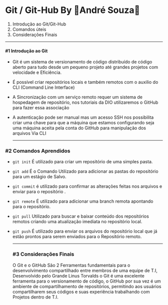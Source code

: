 # Git / Git-Hub By :cowboy_hat_face:André Souza:space_invader:

1. Introdução ao Git/Git-Hub
2. Comandos úteis
3. Considerações Finais

------

#### #1 Introdução ao Git

+ Git é um sistema de versionamento de código distribuído de código aberto para tudo desde um pequeno projeto até grandes projetos com velocidade e Eficiência.

+ É possível criar repositórios locais e também remotos com o auxilio do CLI (Command Line Interface)

+ A Sincronização com um serviço remoto requer um sistema de hospedagem de repositório, nos tutoriais da DIO utilizaremos o GitHub para fazer essa associação 

+ A autenticação pode ser manual mas um acesso SSH nos possibilita criar uma chave para que a máquina que estamos configurando seja uma máquina aceita pela conta do GitHub para manipulação dos arquivos Via CLI

  ------

  

### #2 Comandos Aprendidos



+ `git init` É utilizado para criar um repositório de uma simples pasta. 

+ `git add` É o Comando Utilizado para adicionar as pastas do repositório para um estágio de Salvo.

+ `git commit` é utilizado para confirmar as alterações feitas nos arquivos e enviar para o repositório .

+ `git remote` É utilizado para adicionar uma branch remota apontando para o repositório.

+ `git pull` Utilizado para buscar e baixar conteúdo dos repositórios remotos criando uma atualização imediata no repositório local.

+ `git push` É utilizado para enviar os arquivos do repositório local que já estão prontos para serem enviados para o Repositório remoto.

  ------

  ### #3 Considerações Finais

  O Git e o GitHub São 2 Ferramentas fundamentais para o desenvolvimento compartilhado entre membros de uma equipe de T.I, Desenvolvido pelo Grande Linus Torvalds o Git é uma excelente ferramenta para o versionamento de código, o GitHub por sua vez é um ambiente de compartilhamento de repositórios, permitindo aos usuários compartilharem seus códigos e suas experiência trabalhando com Projetos dentro de T.I.

